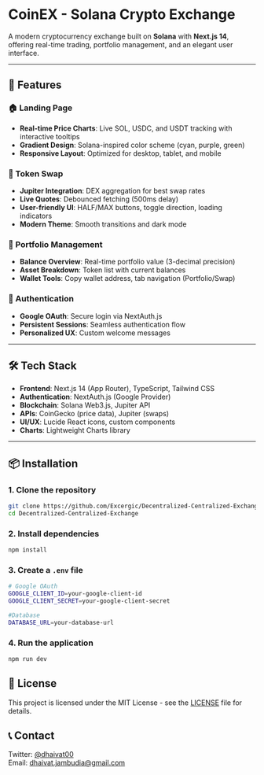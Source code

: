 # CoinEX - Solana Crypto Exchange

A modern cryptocurrency exchange built on **Solana** with **Next.js 14**, offering real-time trading, portfolio management, and an elegant user interface.

---

## 🚀 Features

### 🏠 Landing Page
- **Real-time Price Charts**: Live SOL, USDC, and USDT tracking with interactive tooltips
- **Gradient Design**: Solana-inspired color scheme (cyan, purple, green)
- **Responsive Layout**: Optimized for desktop, tablet, and mobile

### 🔄 Token Swap
- **Jupiter Integration**: DEX aggregation for best swap rates
- **Live Quotes**: Debounced fetching (500ms delay)
- **User-friendly UI**: HALF/MAX buttons, toggle direction, loading indicators
- **Modern Theme**: Smooth transitions and dark mode

### 💼 Portfolio Management
- **Balance Overview**: Real-time portfolio value (3-decimal precision)
- **Asset Breakdown**: Token list with current balances
- **Wallet Tools**: Copy wallet address, tab navigation (Portfolio/Swap)

### 🔐 Authentication
- **Google OAuth**: Secure login via NextAuth.js
- **Persistent Sessions**: Seamless authentication flow
- **Personalized UX**: Custom welcome messages

---

## 🛠️ Tech Stack

- **Frontend**: Next.js 14 (App Router), TypeScript, Tailwind CSS
- **Authentication**: NextAuth.js (Google Provider)
- **Blockchain**: Solana Web3.js, Jupiter API
- **APIs**: CoinGecko (price data), Jupiter (swaps)
- **UI/UX**: Lucide React icons, custom components
- **Charts**: Lightweight Charts library

---

## 📦 Installation

### 1. Clone the repository
```bash
git clone https://github.com/Excergic/Decentralized-Centralized-Exchange.git
cd Decentralized-Centralized-Exchange
```

### 2. Install dependencies
```bash
npm install
```

### 3. Create a `.env` file
```bash
# Google OAuth
GOOGLE_CLIENT_ID=your-google-client-id
GOOGLE_CLIENT_SECRET=your-google-client-secret

#Database
DATABASE_URL=your-database-url
```

### 4. Run the application
```bash
npm run dev
```

## 📝 License

This project is licensed under the MIT License - see the [LICENSE](LICENSE) file for details.


## 📞 Contact
Twitter: [@dhaivat00](https://twitter.com/dhaivat00)  
Email: dhaivat.jambudia@gmail.com